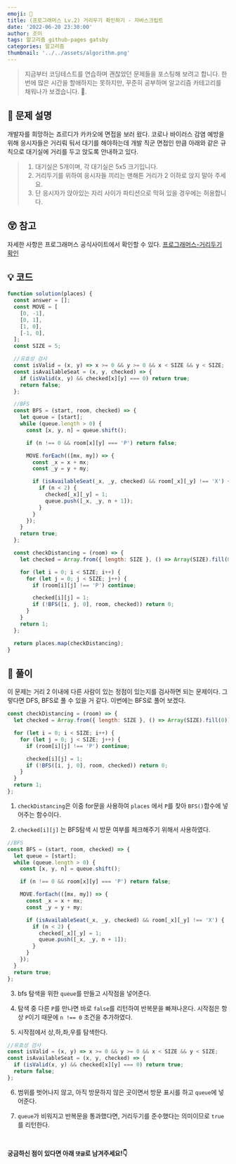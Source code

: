 ```yaml
---
emoji: 📝
title: (프로그래머스 Lv.2) 거리두기 확인하기 - 자바스크립트
date: '2022-06-20 23:30:00'
author: 조이
tags: 알고리즘 github-pages gatsby
categories: 알고리즘
thumbnail: '../../assets/algorithm.png'
---
```


> 지금부터 코딩테스트를 연습하며 괜찮았던 문제들을 포스팅해 보려고 합니다. 한 번에 많은 시간을 할애하지는 못하지만, 꾸준히 공부하며 알고리즘 카테고리를 채워나가 보겠습니다. 🥰.

## 🤔 문제 설명

개발자를 희망하는 죠르디가 카카오에 면접을 보러 왔다.
코로나 바이러스 감염 예방을 위해 응시자들은 거리뤄 둬서 대기를 해야하는데 개발 직군 면접인 만큼 아래와 같은 규칙으로 대기실에 거리를 두고 앉도록 안내하고 있다.

> 1. 대기실은 5개이며, 각 대기실은 5x5 크기입니다.
> 2. 거리두기를 위하여 응시자들 끼리는 맨해튼 거리가 2 이하로 앉지 말아 주세요.
> 3. 단 응시자가 앉아있는 자리 사이가 파티션으로 막혀 있을 경우에는 허용합니다.

## 😲 참고

자세한 사항은 프로그래머스 공식사이트에서 확인할 수 있다.
[프로그래머스-거리두기 확인](https://programmers.co.kr/learn/courses/30/lessons/81302?language=javascript)

## 💡 코드

```javascript
function solution(places) {
  const answer = [];
  const MOVE = [
    [0, -1],
    [0, 1],
    [1, 0],
    [-1, 0],
  ];
  const SIZE = 5;

  //유효성 검사
  const isValid = (x, y) => x >= 0 && y >= 0 && x < SIZE && y < SIZE;
  const isAvailableSeat = (x, y, checked) => {
    if (isValid(x, y) && checked[x][y] === 0) return true;
    return false;
  };

  //BFS
  const BFS = (start, room, checked) => {
    let queue = [start];
    while (queue.length > 0) {
      const [x, y, n] = queue.shift();

      if (n !== 0 && room[x][y] === 'P') return false;

      MOVE.forEach(([mx, my]) => {
        const _x = x + mx;
        const _y = y + my;

        if (isAvailableSeat(_x, _y, checked) && room[_x][_y] !== 'X') {
          if (n < 2) {
            checked[_x][_y] = 1;
            queue.push([_x, _y, n + 1]);
          }
        }
      });
    }
    return true;
  };

  const checkDistancing = (room) => {
    let checked = Array.from({ length: SIZE }, () => Array(SIZE).fill(0));

    for (let i = 0; i < SIZE; i++) {
      for (let j = 0; j < SIZE; j++) {
        if (room[i][j] !== 'P') continue;

        checked[i][j] = 1;
        if (!BFS([i, j, 0], room, checked)) return 0;
      }
    }
    return 1;
  };

  return places.map(checkDistancing);
}
```

## 📝 풀이

이 문제는 거리 2 이내에 다른 사람이 있는 정점이 있는지를 검사하면 되는 문제이다. 그렇다면 DFS, BFS로 풀 수 있을 거 같다. 이번에는 BFS로 풀어 보겠다.

```javascript
const checkDistancing = (room) => {
  let checked = Array.from({ length: SIZE }, () => Array(SIZE).fill(0));

  for (let i = 0; i < SIZE; i++) {
    for (let j = 0; j < SIZE; j++) {
      if (room[i][j] !== 'P') continue;

      checked[i][j] = 1;
      if (!BFS([i, j, 0], room, checked)) return 0;
    }
  }
  return 1;
};
```

1. `checkDistancing`은 이중 for문을 사용하여 `places` 에서 `P`를 찾아 `BFS()`함수에 넣어주는 함수이다.

2. `checked[i][j]` 는 BFS탐색 시 방문 여부를 체크해주기 위해서 사용하였다.

```javascript
//BFS
const BFS = (start, room, checked) => {
  let queue = [start];
  while (queue.length > 0) {
    const [x, y, n] = queue.shift();

    if (n !== 0 && room[x][y] === 'P') return false;

    MOVE.forEach(([mx, my]) => {
      const _x = x + mx;
      const _y = y + my;

      if (isAvailableSeat(_x, _y, checked) && room[_x][_y] !== 'X') {
        if (n < 2) {
          checked[_x][_y] = 1;
          queue.push([_x, _y, n + 1]);
        }
      }
    });
  }
  return true;
};
```

3. bfs 탐색을 위한 `queue`를 만들고 시작점을 넣어준다.

4. 탐색 중 다른 `P`를 만나면 바로 `false`를 리턴하여 반복문을 빠져나온다. 시작점은 항상 `P`이기 때문에 `n !== 0` 조건을 추가하였다.

5. 시작점에서 상,하,좌,우를 탐색한다.

```javascript
//유효성 검사
const isValid = (x, y) => x >= 0 && y >= 0 && x < SIZE && y < SIZE;
const isAvailableSeat = (x, y, checked) => {
  if (isValid(x, y) && checked[x][y] === 0) return true;
  return false;
};
```

6. 범위를 벗어나지 않고, 아직 방문하지 않은 곳이면서 방문 표시를 하고 `queue`에 넣어준다.

7. `queue`가 비워지고 반복문을 통과했다면, 거리두기를 준수했다는 의미이므로 `true`를 리턴한다.

<br/>

**궁금하신 점이 있다면 아래 `댓글`로 남겨주세요!👇**

```toc

```
